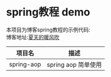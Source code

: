 # spring教程 demo 

本项目为博客spring教程的示例代码:  
博客地址:[夏天的暖风吹](https://www.baidu.com)

| 项目名 | 描述 |  
| -- | -- |  
| spring-aop | spring aop 简单使用  | 